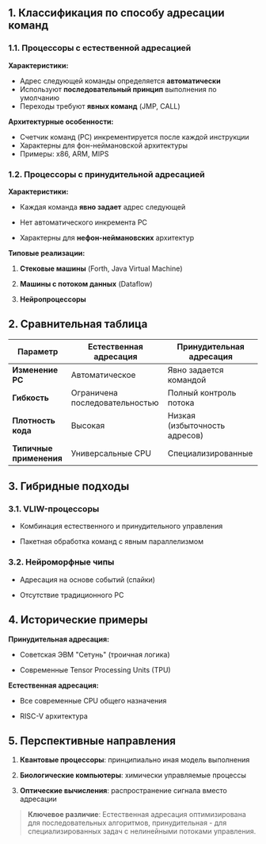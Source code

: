 ## 1. Классификация по способу адресации команд

### 1.1. Процессоры с **естественной адресацией**
**Характеристики:**
- Адрес следующей команды определяется **автоматически**
- Используют **последовательный принцип** выполнения по умолчанию
- Переходы требуют **явных команд** (JMP, CALL)

**Архитектурные особенности:**
- Счетчик команд (PC) инкрементируется после каждой инструкции
- Характерны для фон-неймановской архитектуры
- Примеры: x86, ARM, MIPS

### 1.2. Процессоры с **принудительной адресацией**

**Характеристики:**

- Каждая команда **явно задает** адрес следующей
    
- Нет автоматического инкремента PC
    
- Характерны для **нефон-неймановских** архитектур
    

**Типовые реализации:**

1. **Стековые машины** (Forth, Java Virtual Machine)
    
2. **Машины с потоком данных** (Dataflow)
    
3. **Нейропроцессоры**
    

## 2. Сравнительная таблица

| Параметр                | Естественная адресация         | Принудительная адресация      |
| ----------------------- | ------------------------------ | ----------------------------- |
| **Изменение PC**        | Автоматическое                 | Явно задается командой        |
| **Гибкость**            | Ограничена последовательностью | Полный контроль потока        |
| **Плотность кода**      | Высокая                        | Низкая (избыточность адресов) |
| **Типичные применения** | Универсальные CPU              | Специализированные            |
## 3. Гибридные подходы

### 3.1. VLIW-процессоры

- Комбинация естественного и принудительного управления
    
- Пакетная обработка команд с явным параллелизмом
    

### 3.2. Нейроморфные чипы

- Адресация на основе событий (спайки)
    
- Отсутствие традиционного PC
    

## 4. Исторические примеры

**Принудительная адресация:**

- Советская ЭВМ "Сетунь" (троичная логика)
    
- Современные Tensor Processing Units (TPU)
    

**Естественная адресация:**

- Все современные CPU общего назначения
    
- RISC-V архитектура
    

## 5. Перспективные направления

1. **Квантовые процессоры**: принципиально иная модель выполнения
    
2. **Биологические компьютеры**: химически управляемые процессы
    
3. **Оптические вычисления**: распространение сигнала вместо адресации
    

> **Ключевое различие**: Естественная адресация оптимизирована для последовательных алгоритмов, принудительная - для специализированных задач с нелинейными потоками управления.